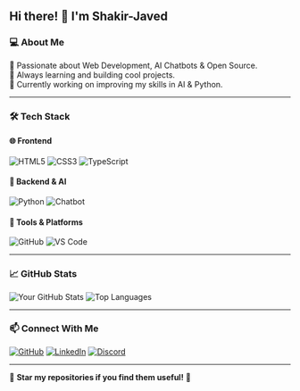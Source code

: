 ## Hi there! 👋 I'm Shakir-Javed

### 💻 About Me
🚀 Passionate about Web Development, AI Chatbots & Open Source.  
🎯 Always learning and building cool projects.  
🌱 Currently working on improving my skills in AI & Python.

---

### 🛠 Tech Stack

#### 🌐 Frontend
![HTML5](https://img.shields.io/badge/-HTML5-E34F26?style=for-the-badge&logo=html5&logoColor=white)
![CSS3](https://img.shields.io/badge/-CSS3-1572B6?style=for-the-badge&logo=css3&logoColor=white)
![TypeScript](https://img.shields.io/badge/-TypeScript-3178C6?style=for-the-badge&logo=typescript&logoColor=white)

#### 🐍 Backend & AI
![Python](https://img.shields.io/badge/-Python-3776AB?style=for-the-badge&logo=python&logoColor=white)
![Chatbot](https://img.shields.io/badge/-Chatbot-FF9800?style=for-the-badge&logo=dialogflow&logoColor=white)

#### 🔧 Tools & Platforms
![GitHub](https://img.shields.io/badge/-GitHub-181717?style=for-the-badge&logo=github&logoColor=white)
![VS Code](https://img.shields.io/badge/-VS%20Code-007ACC?style=for-the-badge&logo=visual-studio-code&logoColor=white)

---

### 📈 GitHub Stats
![Your GitHub Stats](https://github-readme-stats.vercel.app/api?username=your-github-username&show_icons=true&theme=radical)
![Top Languages](https://github-readme-stats.vercel.app/api/top-langs/?username=your-github-username&layout=compact&theme=radical)

---

### 📫 Connect With Me
[![GitHub](https://img.shields.io/badge/GitHub-000?style=for-the-badge&logo=github&logoColor=white)](https://github.com/your-github-username)
[![LinkedIn](https://img.shields.io/badge/LinkedIn-0077B5?style=for-the-badge&logo=linkedin&logoColor=white)](https://linkedin.com/in/your-linkedin-id)
[![Discord](https://img.shields.io/badge/Discord-5865F2?style=for-the-badge&logo=discord&logoColor=white)](https://discord.com/your-discord-id)

---

🌟 **Star my repositories if you find them useful!** 🚀
